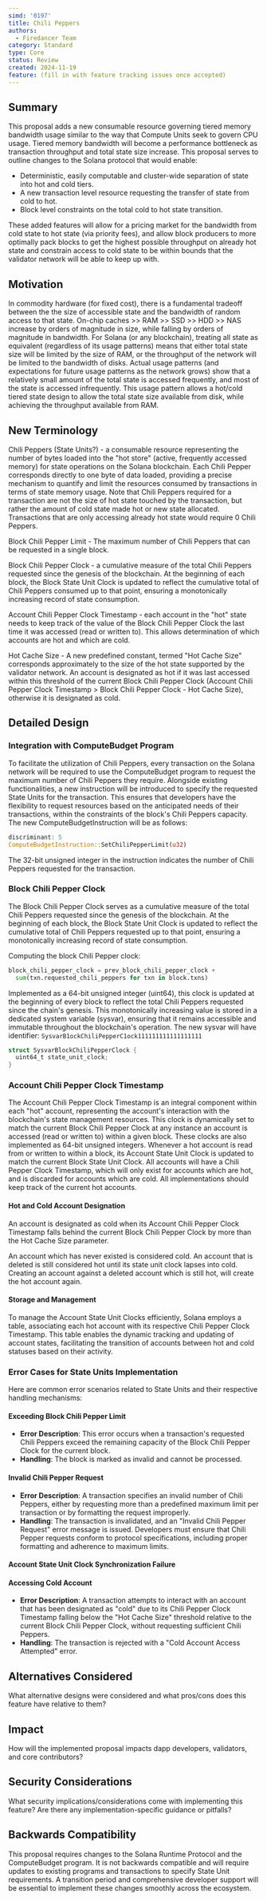 ```yaml
---
simd: '0197'
title: Chili Peppers
authors:
  - Firedancer Team
category: Standard
type: Core
status: Review
created: 2024-11-19
feature: (fill in with feature tracking issues once accepted)
---
```



## Summary
 
This proposal adds a new consumable resource governing tiered memory bandwidth 
usage similar to the way that Compute Units seek to govern CPU usage.
Tiered memory bandwidth will become a performance bottleneck as transaction 
throughput and total state size increase. This proposal serves to outline 
changes to the Solana protocol that would enable:

- Deterministic, easily computable and cluster-wide separation of state into 
hot and cold tiers.
- A new transaction level resource requesting the transfer of state from cold 
to hot.
- Block level constraints on the total cold to hot state transition.

These added features will allow for a pricing market for the bandwidth from 
cold state to hot state (via priority fees), and allow block producers to more 
optimally pack blocks to get the highest possible throughput on already hot 
state and constrain access to cold state to be within bounds that the validator
network will be able to keep up with.
 
 
 
## Motivation
 
In commodity hardware (for fixed cost), there is a fundamental tradeoff between
the the size of accessible state and the bandwidth of random access to that 
state. On-chip caches >> RAM >> SSD >> HDD >> NAS increase by orders of
magnitude in size, while falling by orders of magnitude in bandwidth.
For Solana (or any blockchain), treating all state as equivalent (regardless of
 its usage patterns) means that either total state size will
be limited by the size of RAM, or the throughput of the network will be limited
to the bandwidth of disks. Actual usage patterns
(and expectations for future usage patterns as the network grows) show that a
relatively small amount of the total state is accessed
frequently, and most of the state is accessed infrequently.
This usage pattern allows a hot/cold tiered state design to allow the total 
state size available from disk, while achieving the throughput available from
RAM.
 
## New Terminology
 
Chili Peppers (State Units?) - a consumable resource representing the number of
bytes loaded into the "hot store" (active, frequently
accessed memory) for state operations on the Solana blockchain. Each Chili 
Pepper corresponds directly to one byte of data loaded, providing
a precise mechanism to quantify and limit the resources consumed by 
transactions in terms of state memory usage.
Note that Chili Peppers required for a transaction are not the size of hot 
state touched by the transaction, but rather the amount of cold
state made hot or new state allocated. Transactions that are only accessing 
already hot state would require 0 Chili Peppers.
 
Block Chili Pepper Limit - The maximum number of Chili Peppers that can be 
requested in a single block.
 
Block Chili Pepper Clock - a cumulative measure of the total Chili Peppers 
requested since the genesis of the blockchain. At the beginning of each block,
the Block State Unit Clock is updated to reflect the cumulative total of Chili
Peppers consumed up to that point, ensuring a monotonically increasing record 
of state consumption.
 
Account Chili Pepper Clock Timestamp - each account in the "hot" state needs to
keep track of the value of the Block Chili Pepper Clock the last time it was 
accessed (read or written to). This allows determination of which accounts are
 hot and which are cold.
 
Hot Cache Size - A new predefined constant, termed "Hot Cache Size" corresponds
approximately to the size of the hot state supported by the validator network.
An account is designated as hot if it was last
accessed within this threshold of the current Block Chili Pepper Clock
(Account Chili Pepper Clock Timestamp > Block Chili Pepper Clock - Hot Cache
Size), otherwise it is designated as cold.
 
 
## Detailed Design
 
### Integration with ComputeBudget Program
 
To facilitate the utilization of Chili Peppers, every transaction on the Solana
 network will be required to use the ComputeBudget program to request the 
 maximum number of Chili Peppers they require. Alongside existing 
 functionalities, a new instruction will be introduced to specify the requested
State Units for the transaction. This ensures that developers have the 
flexibility to request resources based on the anticipated needs of their
transactions, within the constraints of the block's Chili Peppers capacity.
The new ComputeBudgetInstruction will be as follows:
 
```rust
discriminant: 5
ComputeBudgetInstruction::SetChiliPepperLimit(u32)
```
 
The 32-bit unsigned integer in the instruction indicates the number of Chili
Peppers requested for the transaction.
 
### Block Chili Pepper Clock
 
The Block Chili Pepper Clock serves as a cumulative measure of the total Chili
Peppers requested since the genesis of the blockchain. At the beginning of 
each block, the Block State Unit Clock is updated to reflect the cumulative 
total of Chili Peppers requested up to that point, ensuring a monotonically 
increasing record of state consumption.
 
Computing the block Chili Pepper clock:
 
```python
block_chili_pepper_clock = prev_block_chili_pepper_clock + 
  sum(txn.requested_chili_peppers for txn in block.txns)
```
 
Implemented as a 64-bit unsigned integer (uint64), this clock is updated at the
beginning of every block to reflect the total Chili Peppers requested since the
chain's genesis. This monotonically increasing value is stored in a dedicated 
system variable (sysvar), ensuring that it remains accessible and immutable 
throughout the blockchain's operation.
The new sysvar will have identifier: 
`SysvarB1ockChiliPepperC1ock111111111111111111`
 
```rust
struct SysvarBlockChiliPepperClock {
  uint64_t state_unit_clock;
}
```
 
 
 
### Account Chili Pepper Clock Timestamp
 
The Account Chili Pepper Clock Timestamp is an integral component within each
"hot" account, representing the account's interaction with the blockchain's
state management resources. This clock is dynamically set to match the current
Block Chili Pepper Clock at any instance an account is accessed (read or 
written to) within a given block.
These clocks are also implemented as 64-bit unsigned integers. Whenever a hot 
account is read from or written to within a block, its Account State Unit Clock
is updated to match the current Block State Unit Clock.
All accounts will have a Chili Pepper Clock Timestamp, which will only exist 
for accounts which are hot, and is discarded for accounts which are cold. 
All implementations should keep track of the current hot accounts.
 
#### Hot and Cold Account Designation
 
An account is designated as cold when its Account Chili Pepper Clock Timestamp
falls behind the current Block Chili Pepper Clock by more than the Hot Cache 
Size parameter.

An account which has never existed is considered cold. An account that is 
deleted is still considered hot until its state unit clock lapses into cold.
Creating an account against a deleted account which is still hot, will create 
the hot account again.
 
#### Storage and Management
 
To manage the Account State Unit Clocks efficiently, Solana employs a table,
associating each hot account with its respective Chili Pepper Clock Timestamp.
This table enables the dynamic tracking and updating of account states, 
facilitating the transition of accounts between hot and cold statuses based on
their activity.
 
### Error Cases for State Units Implementation
 
Here are common error scenarios related to State Units and their respective
handling mechanisms:
 
#### Exceeding Block Chili Pepper Limit
 
- **Error Description**: This error occurs when a transaction's requested Chili
Peppers exceed the remaining capacity of the Block Chili Pepper Clock for the
current block.
- **Handling**: The block is marked as invalid and cannot be processed.
 
#### Invalid Chili Pepper Request
 
- **Error Description**: A transaction specifies an invalid number of Chili 
Peppers, either by requesting more than a predefined maximum limit per 
transaction or by formatting the request improperly.
- **Handling**: The transaction is invalidated, and an "Invalid Chili Pepper 
Request" error message is issued. Developers must ensure that Chili Pepper 
requests conform to protocol specifications, including proper formatting and 
adherence to maximum limits.
 
#### Account State Unit Clock Synchronization Failure
 
#### Accessing Cold Account
 
- **Error Description**: A transaction attempts to interact with an account 
that has been designated as "cold" due to its Chili Pepper Clock Timestamp 
falling below the "Hot Cache Size" threshold relative to the current Block 
Chili Pepper Clock, without requesting sufficient Chili Peppers.
- **Handling**: The transaction is rejected with a "Cold Account Access 
Attempted" error.
 
 
## Alternatives Considered
 
What alternative designs were considered and what pros/cons does this feature
have relative to them?
 
## Impact
 
How will the implemented proposal impacts dapp developers, validators, and 
core contributors?
 
## Security Considerations
 
What security implications/considerations come with implementing this feature?
Are there any implementation-specific guidance or pitfalls?

 
## Backwards Compatibility 
 
This proposal requires changes to the Solana Runtime Protocol and the 
ComputeBudget program. It is not backwards compatible and will require updates 
to existing programs and transactions to specify State Unit requirements. A 
transition period and comprehensive developer support will be essential to 
implement these changes smoothly across the ecosystem.
